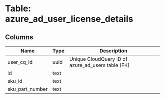 
# Table: azure_ad_user_license_details

## Columns
| Name        | Type           | Description  |
| ------------- | ------------- | -----  |
|user_cq_id|uuid|Unique CloudQuery ID of azure_ad_users table (FK)|
|id|text||
|sku_id|text||
|sku_part_number|text||
